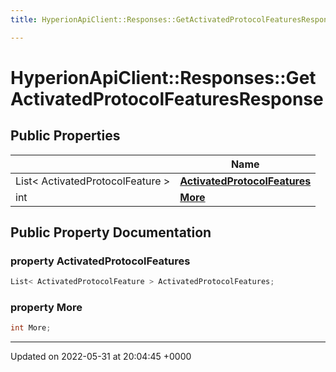 ```yaml
---
title: HyperionApiClient::Responses::GetActivatedProtocolFeaturesResponse

---
```


# HyperionApiClient::Responses::GetActivatedProtocolFeaturesResponse





## Public Properties

|                | Name           |
| -------------- | -------------- |
| List< ActivatedProtocolFeature > | **[ActivatedProtocolFeatures](/Classes/class_hyperion_api_client_1_1_responses_1_1_get_activated_protocol_features_response.md#property-activatedprotocolfeatures)**  |
| int | **[More](/Classes/class_hyperion_api_client_1_1_responses_1_1_get_activated_protocol_features_response.md#property-more)**  |

## Public Property Documentation

### property ActivatedProtocolFeatures

```csharp
List< ActivatedProtocolFeature > ActivatedProtocolFeatures;
```


### property More

```csharp
int More;
```


-------------------------------

Updated on 2022-05-31 at 20:04:45 +0000
